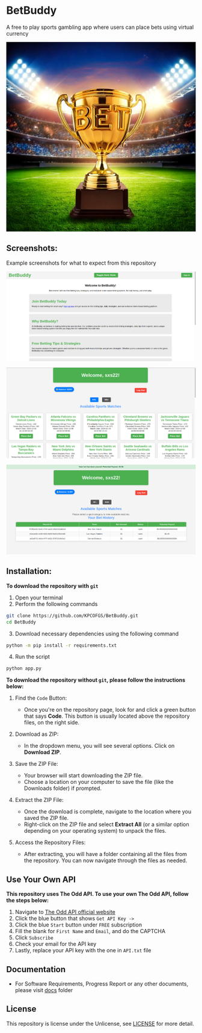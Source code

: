 # BetBuddy

A free to play sports gambling app where users can place bets using virtual currency

![BetBuddy](static/images/image1.jpg)

## Screenshots:

Example screenshots for what to expect from this repository

![Home Page](static/images/home_page.png)

![User Page](static/images/users.png)

![Bet Table](static/images/bet_history.png)

## Installation:
**To download the repository with `git`**
1. Open your terminal
2. Perform the following commands
```bash
git clone https://github.com/KPCOFGS/BetBuddy.git
cd BetBuddy
```
3. Download necessary dependencies using the following command
```bash
python -m pip install -r requirements.txt
```
4. Run the script
```bash
python app.py
```
**To download the repository without `git`, please follow the instructions below:**


1. Find the `Code` Button:
   - Once you're on the repository page, look for and click a green button that says **Code**. This button is usually located above the repository files, on the right side.

2. Download as ZIP:
   - In the dropdown menu, you will see several options. Click on **Download ZIP**.

3. Save the ZIP File:
   - Your browser will start downloading the ZIP file.
   - Choose a location on your computer to save the file (like the Downloads folder) if prompted.

4. Extract the ZIP File:
   - Once the download is complete, navigate to the location where you saved the ZIP file.
   - Right-click on the ZIP file and select **Extract All** (or a similar option depending on your operating system) to unpack the files.

5. Access the Repository Files:
   - After extracting, you will have a folder containing all the files from the repository. You can now navigate through the files as needed.
## Use Your Own API

**This repository uses The Odd API. To use your own The Odd API, follow the steps below:**
1. Navigate to [The Odd API official website](https://the-odds-api.com/)
2. Click the blue button that shows `Get API Key ->`
3. Click the blue `Start` button under `FREE` subscription
4. Fill the blank for `First Name` and `Email`, and do the CAPTCHA
5. Click `Subscribe`
6. Check your email for the API key
7. Lastly, replace your API key with the one in `API.txt` file

## Documentation
* For Software Requirements, Progress Report or any other documents, please visit [docs](docs/) folder
## License

This repository is license under the Unlicense, see [LICENSE](LICENSE) for more detail.

